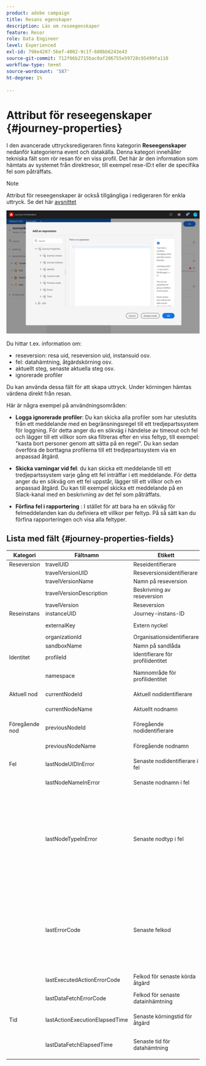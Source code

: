 ```yaml
---
product: adobe campaign
title: Resans egenskaper
description: Läs om reseegenskaper
feature: Resor
role: Data Engineer
level: Experienced
exl-id: 798e4207-5bef-4002-9c1f-608bb6243e43
source-git-commit: 712f66b2715bac0af206755e59728c95499fa110
workflow-type: tm+mt
source-wordcount: '587'
ht-degree: 1%

---
```


# Attribut för reseegenskaper {#journey-properties}

I den avancerade uttrycksredigeraren finns kategorin **Reseegenskaper** nedanför kategorierna event och datakälla. Denna kategori innehåller tekniska fält som rör resan för en viss profil. Det här är den information som hämtats av systemet från direktresor, till exempel rese-ID:t eller de specifika fel som påträffats.

>[!NOTE]
>
>Attribut för reseegenskaper är också tillgängliga i redigeraren för enkla uttryck. Se det här [avsnittet](../building-journeys/condition-activity.md#about_condition)

![](../assets/journey-properties.png)

Du hittar t.ex. information om:

* reseversion: resa uid, reseversion uid, instansuid osv.
* fel: datahämtning, åtgärdskörning osv.
* aktuellt steg, senaste aktuella steg osv.
* ignorerade profiler

Du kan använda dessa fält för att skapa uttryck. Under körningen hämtas värdena direkt från resan.

Här är några exempel på användningsområden:

* **Logga ignorerade profiler**: Du kan skicka alla profiler som har uteslutits från ett meddelande med en begränsningsregel till ett tredjepartssystem för loggning. För detta anger du en sökväg i händelse av timeout och fel och lägger till ett villkor som ska filtreras efter en viss feltyp, till exempel: &quot;kasta bort personer genom att sätta på en regel&quot;. Du kan sedan överföra de borttagna profilerna till ett tredjepartssystem via en anpassad åtgärd.

* **Skicka varningar vid fel**: du kan skicka ett meddelande till ett tredjepartssystem varje gång ett fel inträffar i ett meddelande. För detta anger du en sökväg om ett fel uppstår, lägger till ett villkor och en anpassad åtgärd. Du kan till exempel skicka ett meddelande på en Slack-kanal med en beskrivning av det fel som påträffats.

* **Förfina fel i rapportering** : I stället för att bara ha en sökväg för felmeddelanden kan du definiera ett villkor per feltyp. På så sätt kan du förfina rapporteringen och visa alla feltyper.

## Lista med fält {#journey-properties-fields}

| Kategori | Fältnamn | Etikett | Beskrivning |
|---|---|---|------------|
| Reseversion | travelUID | Reseidentifierare |  |
|  | travelVersionUID | Reseversionsidentifierare |  |
|  | travelVersionName | Namn på reseversion |  |
|  | travelVersionDescription | Beskrivning av reseversion |  |
|  | travelVersion | Reseversion |  |
| Reseinstans | instanceUID | Journey-instans-ID | ID för instansen |
|  | externalKey | Extern nyckel | Individuell identifierare som utlöser resan |
|  | organizationId | Organisationsidentifierare | Varumärkesorganisation |
|  | sandboxName | Namn på sandlåda | Namn på sandlådan |
| Identitet | profileId | Identifierare för profilidentitet | Identifierare för profilen i resan |
|  | namespace | Namnområde för profilidentitet | Profilens namnområde under resan (exempel: ECID) |
| Aktuell nod | currentNodeId | Aktuell nodidentifierare | Identifierare för den aktuella aktiviteten (nod) |
|  | currentNodeName | Aktuellt nodnamn | Namn på aktuell aktivitet (nod) |
| Föregående nod | previousNodeId | Föregående nodidentifierare | Identifierare för föregående aktivitet (nod) |
|  | previousNodeName | Föregående nodnamn | Namn på föregående aktivitet (nod) |
| Fel | lastNodeUIDInError | Senaste nodidentifierare i fel | Identifierare för den senaste aktiviteten (nod) vid fel |
|  | lastNodeNameInError | Senaste nodnamn i fel | Namn på den senaste aktiviteten (nod) med fel |
|  | lastNodeTypeInError | Senaste nodtyp i fel | Feltyp för den senaste aktiviteten (nod). Möjliga typer:<ul><li>Händelser: Händelser, reaktioner, SQ (exempel: Segmentkvalificering)</li><li>Flödeskontroll: Slut, Villkor, Vänta</li><li>Funktionsmakron: ACS-åtgärder, Jump, Custom Action</li></ul> |
|  | lastErrorCode | Senaste felkod | Felkod för den senaste aktiviteten (nod). Möjliga fel: <ul><li>HTTP-felkoder</li><li>mappad</li><li>timedOut</li><li>fel (exempel: standard om ett oväntat fel inträffar. Ska inte/mycket sällan inträffa)</li></ul> |
|  | lastExecutedActionErrorCode | Felkod för senaste körda åtgärd | Felkod för den senaste felåtgärden |
|  | lastDataFetchErrorCode | Felkod för senaste datainhämtning | Felkod för den senaste datahämtningen från datakällor |
| Tid | lastActionExecutionElapsedTime | Senaste körningstid för åtgärd | Tid som har använts för att köra den senaste åtgärden |
|  | lastDataFetchElapsedTime | Senaste tid för datahämtning | Den tid som har använts för att köra den senaste datahämtningen från datakällor |
